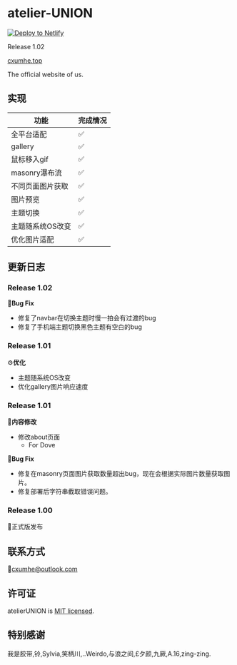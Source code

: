 # atelier-UNION

<a href="https://app.netlify.com/start/deploy?repository=https://github.com/slorber/docusaurus-starter"><img src="https://www.netlify.com/img/deploy/button.svg" alt="Deploy to Netlify"></a>

Release 1.02

[cxumhe.top](https://cxumhe.top)

The official website of us.
## 实现

|功能|完成情况|
|-|-|
|全平台适配|✅|
|gallery|✅|
|鼠标移入gif|✅|
|masonry瀑布流|✅|
|不同页面图片获取|✅|
|图片预览|✅|
|主题切换|✅|
|主题随系统OS改变|✅|
|优化图片适配|✅|


## 更新日志

### Release 1.02
🐛**Bug Fix**
- 修复了navbar在切换主题时慢一拍会有过渡的bug
- 修复了手机端主题切换黑色主题有空白的bug
### Release 1.01
⚙️**优化**
- 主题随系统OS改变
- 优化gallery图片响应速度
### Release 1.01
📜**内容修改**
- 修改about页面
    - For Dove

🐛**Bug Fix**
- 修复在masonry页面图片获取数量超出bug，现在会根据实际图片数量获取图片。
- 修复部署后字符串截取错误问题。
### Release 1.00

🎉正式版发布
## 联系方式

📧cxumhe@outlook.com

## 许可证
atelierUNION is [MIT licensed](./LICENSE).
## 特别感谢

我是胶带,铃,Sylvia,笑柄川,..Weirdo,与浪之间,£夕颜,九厥,A.16,zing-zing.
